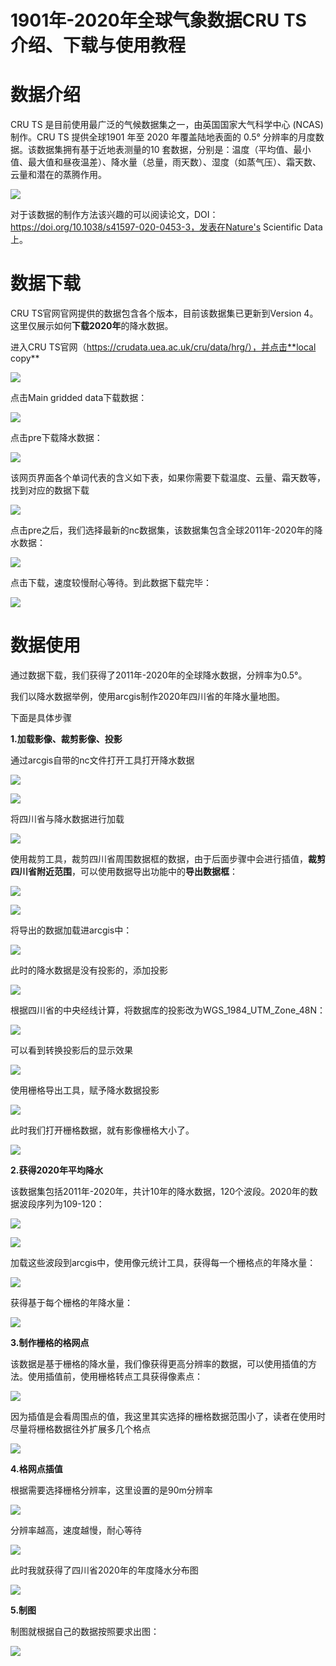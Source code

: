 # 1901年-2020年全球气象数据**CRU TS** 介绍、下载与使用教程

# 数据介绍

CRU TS 是目前使用最广泛的气候数据集之一，由英国国家大气科学中心 (NCAS) 制作。CRU TS 提供全球1901 年至 2020 年覆盖陆地表面的 0.5° 分辨率的月度数据。该数据集拥有基于近地表测量的10 套数据，分别是：温度（平均值、最小值、最大值和昼夜温差）、降水量（总量，雨天数）、湿度（如蒸气压）、霜天数、云量和潜在的蒸腾作用。

![](http://pics.landcover100.com/pics//image/20211221211829.png)

对于该数据的制作方法该兴趣的可以阅读论文，DOI：https://doi.org/10.1038/s41597-020-0453-3，发表在Nature's Scientific Data上。

# 数据下载

CRU TS官网官网提供的数据包含各个版本，目前该数据集已更新到Version 4。这里仅展示如何**下载2020年**的降水数据。

进入CRU TS官网（https://crudata.uea.ac.uk/cru/data/hrg/），并点击**local copy**

![](http://pics.landcover100.com/pics//image/20211221212933.png)

点击Main gridded data下载数据：

![](http://pics.landcover100.com/pics//image/20211221213244.png)

点击pre下载降水数据：

![](http://pics.landcover100.com/pics//image/20211221213443.png)

该网页界面各个单词代表的含义如下表，如果你需要下载温度、云量、霜天数等，找到对应的数据下载

![](http://pics.landcover100.com/pics//image/20211221214249.png)

点击pre之后，我们选择最新的nc数据集，该数据集包含全球2011年-2020年的降水数据：

![](http://pics.landcover100.com/pics//image/20211221214507.png)

点击下载，速度较慢耐心等待。到此数据下载完毕：

![](http://pics.landcover100.com/pics//image/20211221214837.png)

# 数据使用

通过数据下载，我们获得了2011年-2020年的全球降水数据，分辨率为0.5°。

我们以降水数据举例，使用arcgis制作2020年四川省的年降水量地图。

下面是具体步骤

**1.加载影像、裁剪影像、投影**

通过arcgis自带的nc文件打开工具打开降水数据

![](http://pics.landcover100.com/pics//image/20211221221324.png)

![](http://pics.landcover100.com/pics//image/20211221221517.png)

将四川省与降水数据进行加载

![](http://pics.landcover100.com/pics//image/20211221221610.png)

使用裁剪工具，裁剪四川省周围数据框的数据，由于后面步骤中会进行插值，**裁剪四川省附近范围**，可以使用数据导出功能中的**导出数据框**：

![](http://pics.landcover100.com/pics//image/20211221222320.png)

![](http://pics.landcover100.com/pics//image/20211221222251.png)

将导出的数据加载进arcgis中：

![](http://pics.landcover100.com/pics//image/20211221222419.png)

此时的降水数据是没有投影的，添加投影

![](http://pics.landcover100.com/pics//image/20211221222911.png)

根据四川省的中央经线计算，将数据库的投影改为WGS_1984_UTM_Zone_48N：

![](http://pics.landcover100.com/pics//image/20211221223303.png)

可以看到转换投影后的显示效果

![](http://pics.landcover100.com/pics//image/20211221223407.png)

使用栅格导出工具，赋予降水数据投影

![](http://pics.landcover100.com/pics//image/20211221223521.png)

此时我们打开栅格数据，就有影像栅格大小了。

![](http://pics.landcover100.com/pics//image/20211221224330.png)

**2.获得2020年平均降水**

该数据集包括2011年-2020年，共计10年的降水数据，120个波段。2020年的数据波段序列为109-120：

![](http://pics.landcover100.com/pics//image/20211221225126.png)

![](http://pics.landcover100.com/pics//image/20211221225408.png)

加载这些波段到arcgis中，使用像元统计工具，获得每一个栅格点的年降水量：

![](http://pics.landcover100.com/pics//image/20211221230129.png)

获得基于每个栅格的年降水量：

![](http://pics.landcover100.com/pics//image/20211221230337.png)



**3.制作栅格的格网点**

该数据是基于栅格的降水量，我们像获得更高分辨率的数据，可以使用插值的方法。使用插值前，使用栅格转点工具获得像素点：

![](http://pics.landcover100.com/pics//image/20211221230515.png)

因为插值是会看周围点的值，我这里其实选择的栅格数据范围小了，读者在使用时尽量将栅格数据往外扩展多几个格点

![](http://pics.landcover100.com/pics//image/20211221231034.png)

**4.格网点插值**

根据需要选择栅格分辨率，这里设置的是90m分辨率

![](http://pics.landcover100.com/pics//image/20211221230804.png)

分辨率越高，速度越慢，耐心等待

![](http://pics.landcover100.com/pics//image/20211221230919.png)

此时我就获得了四川省2020年的年度降水分布图

![](http://pics.landcover100.com/pics//image/20211221231249.png)

**5.制图**

制图就根据自己的数据按照要求出图：

![](http://pics.landcover100.com/pics//image/20211221234653.png)



